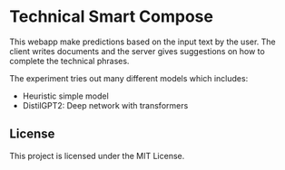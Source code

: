 # Technical Smart Compose

This webapp make predictions based on the input text by the user.
The client writes documents and the server gives suggestions on how to complete the technical phrases.

The experiment tries out many different models which includes:
* Heuristic simple model
* DistilGPT2: Deep network with transformers

## License

This project is licensed under the MIT License.
